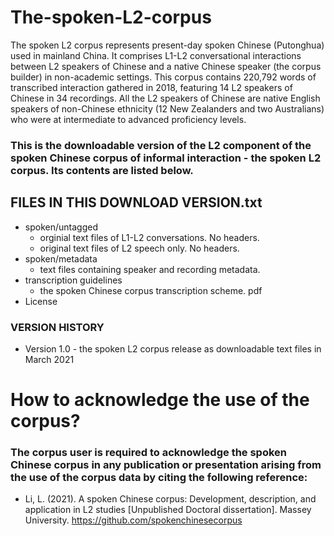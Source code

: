 # The-spoken-L2-corpus
The spoken L2 corpus represents present-day spoken Chinese (Putonghua) used in mainland China. It comprises L1-L2 conversational interactions between L2 speakers of Chinese and a native Chinese speaker (the corpus builder) in non-academic settings. This corpus contains 220,792 words of transcribed interaction gathered in 2018, featuring 14 L2 speakers of Chinese in 34 recordings. All the L2 speakers of Chinese are native English speakers of non-Chinese ethnicity (12 New Zealanders and two Australians) who were at intermediate to advanced proficiency levels.

### This is the downloadable version of the L2 component of the spoken Chinese corpus of informal interaction - the spoken L2 corpus. Its contents are listed below.

## FILES IN THIS DOWNLOAD VERSION.txt
* spoken/untagged
  * orginial text files of L1-L2 conversations. No headers.
  * original text files of L2 speech only. No headers.
* spoken/metadata
  * text files containing speaker and recording metadata.
* transcription guidelines
  * the spoken Chinese corpus transcription scheme. pdf
* License

### VERSION HISTORY
* Version 1.0 - the spoken L2 corpus release as downloadable text files in March 2021

# How to acknowledge the use of the corpus?
### The corpus user is required to acknowledge the spoken Chinese corpus in any publication or presentation arising from the use of the corpus data by citing the following reference:
* Li, L. (2021). A spoken Chinese corpus: Development, description, and application in L2 studies [Unpublished Doctoral dissertation]. Massey University. https://github.com/spokenchinesecorpus


